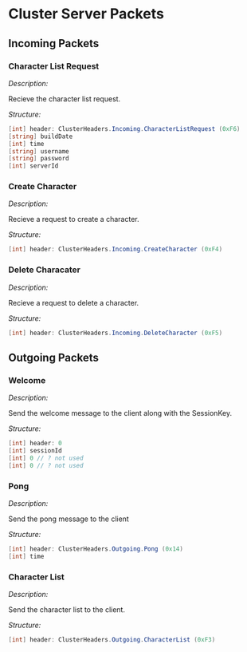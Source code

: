 # Cluster Server Packets

## Incoming Packets

### Character List Request

_Description:_

Recieve the character list request.

_Structure:_

```c#
[int] header: ClusterHeaders.Incoming.CharacterListRequest (0xF6)
[string] buildDate
[int] time
[string] username
[string] password
[int] serverId
```

### Create Character

_Description:_

Recieve a request to create a character.

_Structure:_

```c#
[int] header: ClusterHeaders.Incoming.CreateCharacter (0xF4)
```

### Delete Characater

_Description:_

Recieve a request to delete a character.

_Structure:_

```c#
[int] header: ClusterHeaders.Incoming.DeleteCharacter (0xF5)
```

## Outgoing Packets

### Welcome

_Description:_

Send the welcome message to the client along with the SessionKey.

_Structure:_

```c#
[int] header: 0
[int] sessionId
[int] 0 // ? not used
[int] 0 // ? not used
```

### Pong

_Description:_

Send the pong message to the client

_Structure:_

```c#
[int] header: ClusterHeaders.Outgoing.Pong (0x14)
[int] time
```

### Character List

_Description:_

Send the character list to the client.

_Structure:_

```c#
[int] header: ClusterHeaders.Outgoing.CharacterList (0xF3)

```